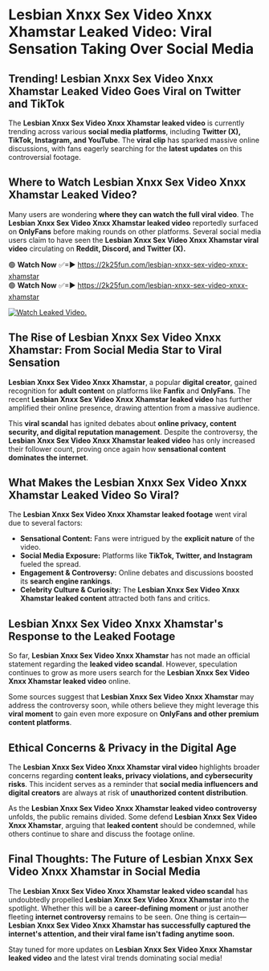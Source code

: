 # Lesbian Xnxx Sex Video Xnxx Xhamstar Leaked Video: Viral Sensation Taking Over Social Media

## **Trending! Lesbian Xnxx Sex Video Xnxx Xhamstar Leaked Video Goes Viral on Twitter and TikTok**
The **Lesbian Xnxx Sex Video Xnxx Xhamstar leaked video** is currently trending across various **social media platforms**, including **Twitter (X), TikTok, Instagram, and YouTube**. The **viral clip** has sparked massive online discussions, with fans eagerly searching for the **latest updates** on this controversial footage.

## **Where to Watch Lesbian Xnxx Sex Video Xnxx Xhamstar Leaked Video?**
Many users are wondering **where they can watch the full viral video**. The **Lesbian Xnxx Sex Video Xnxx Xhamstar leaked video** reportedly surfaced on **OnlyFans** before making rounds on other platforms. Several social media users claim to have seen the **Lesbian Xnxx Sex Video Xnxx Xhamstar viral video** circulating on **Reddit, Discord, and Twitter (X).**

🟢 **Watch Now** ✅=► https://2k25fun.com/lesbian-xnxx-sex-video-xnxx-xhamstar  
🟢 **Watch Now** ✅=► https://2k25fun.com/lesbian-xnxx-sex-video-xnxx-xhamstar  

[![Watch Leaked Video.](https://miro.medium.com/v2/resize:fit:828/format:webp/1*cilzJN44JGOrTw9NJCrNHA.gif "Watch Leaked Video")](https://2k25fun.com/lesbian-xnxx-sex-video-xnxx-xhamstar)

## **The Rise of Lesbian Xnxx Sex Video Xnxx Xhamstar: From Social Media Star to Viral Sensation**
**Lesbian Xnxx Sex Video Xnxx Xhamstar**, a popular **digital creator**, gained recognition for **adult content** on platforms like **Fanfix** and **OnlyFans**. The recent **Lesbian Xnxx Sex Video Xnxx Xhamstar leaked video** has further amplified their online presence, drawing attention from a massive audience.

This **viral scandal** has ignited debates about **online privacy, content security, and digital reputation management**. Despite the controversy, the **Lesbian Xnxx Sex Video Xnxx Xhamstar leaked video** has only increased their follower count, proving once again how **sensational content dominates the internet**.

## **What Makes the Lesbian Xnxx Sex Video Xnxx Xhamstar Leaked Video So Viral?**
The **Lesbian Xnxx Sex Video Xnxx Xhamstar leaked footage** went viral due to several factors:
- **Sensational Content:** Fans were intrigued by the **explicit nature** of the video.
- **Social Media Exposure:** Platforms like **TikTok, Twitter, and Instagram** fueled the spread.
- **Engagement & Controversy:** Online debates and discussions boosted its **search engine rankings**.
- **Celebrity Culture & Curiosity:** The **Lesbian Xnxx Sex Video Xnxx Xhamstar leaked content** attracted both fans and critics.

## **Lesbian Xnxx Sex Video Xnxx Xhamstar's Response to the Leaked Footage**
So far, **Lesbian Xnxx Sex Video Xnxx Xhamstar** has not made an official statement regarding the **leaked video scandal**. However, speculation continues to grow as more users search for the **Lesbian Xnxx Sex Video Xnxx Xhamstar leaked video** online.

Some sources suggest that **Lesbian Xnxx Sex Video Xnxx Xhamstar** may address the controversy soon, while others believe they might leverage this **viral moment** to gain even more exposure on **OnlyFans and other premium content platforms**.

## **Ethical Concerns & Privacy in the Digital Age**
The **Lesbian Xnxx Sex Video Xnxx Xhamstar viral video** highlights broader concerns regarding **content leaks, privacy violations, and cybersecurity risks**. This incident serves as a reminder that **social media influencers and digital creators** are always at risk of **unauthorized content distribution**.

As the **Lesbian Xnxx Sex Video Xnxx Xhamstar leaked video controversy** unfolds, the public remains divided. Some defend **Lesbian Xnxx Sex Video Xnxx Xhamstar**, arguing that **leaked content** should be condemned, while others continue to share and discuss the footage online.

## **Final Thoughts: The Future of Lesbian Xnxx Sex Video Xnxx Xhamstar in Social Media**
The **Lesbian Xnxx Sex Video Xnxx Xhamstar leaked video scandal** has undoubtedly propelled **Lesbian Xnxx Sex Video Xnxx Xhamstar** into the spotlight. Whether this will be a **career-defining moment** or just another fleeting **internet controversy** remains to be seen. One thing is certain—**Lesbian Xnxx Sex Video Xnxx Xhamstar has successfully captured the internet's attention, and their viral fame isn't fading anytime soon.**

Stay tuned for more updates on **Lesbian Xnxx Sex Video Xnxx Xhamstar leaked video** and the latest viral trends dominating social media!